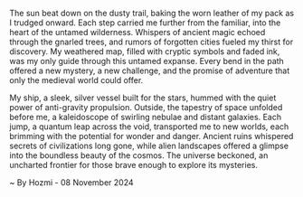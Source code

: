 
The sun beat down on the dusty trail, baking the worn leather of my pack as I trudged onward. Each step carried me further from the familiar, into the heart of the untamed wilderness. Whispers of ancient magic echoed through the gnarled trees, and rumors of forgotten cities fueled my thirst for discovery. My weathered map, filled with cryptic symbols and faded ink, was my only guide through this untamed expanse. Every bend in the path offered a new mystery, a new challenge, and the promise of adventure that only the medieval world could offer.

My ship, a sleek, silver vessel built for the stars, hummed with the quiet power of anti-gravity propulsion. Outside, the tapestry of space unfolded before me, a kaleidoscope of swirling nebulae and distant galaxies. Each jump, a quantum leap across the void, transported me to new worlds, each brimming with the potential for wonder and danger. Ancient ruins whispered secrets of civilizations long gone, while alien landscapes offered a glimpse into the boundless beauty of the cosmos. The universe beckoned, an uncharted frontier for those brave enough to explore its mysteries. 

~ By Hozmi - 08 November 2024
